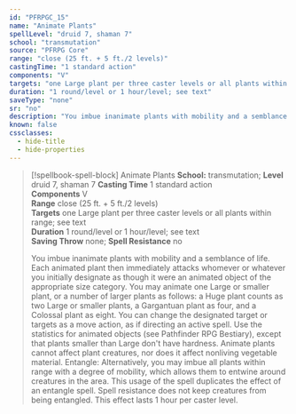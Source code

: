 ```yaml
---
id: "PFRPGC_15"
name: "Animate Plants"
spellLevel: "druid 7, shaman 7"
school: "transmutation"
source: "PFRPG Core"
range: "close (25 ft. + 5 ft./2 levels)"
castingTime: "1 standard action"
components: "V"
targets: "one Large plant per three caster levels or all plants within  range; see text"
duration: "1 round/level or 1 hour/level; see text"
saveType: "none"
sr: "no"
description: "You imbue inanimate plants with mobility and a semblance of life. Each animated plant then immediately attacks whomever or whatever you initially designate as though it were an animated object of the appropriate size category. You may animate one Large or smaller plant, or a number of larger plants as follows: a Huge plant counts as two Large or smaller plants, a Gargantuan plant as four, and a Colossal plant as eight. You can change the designated target or targets as a move action, as if directing an active spell.  Use the statistics for animated objects (see Pathfinder RPG Bestiary), except that plants smaller than Large don't have hardness.  Animate plants cannot affect plant creatures, nor does it affect nonliving vegetable material.  Entangle: Alternatively, you may imbue all plants within range with a degree of mobility, which allows them to entwine around creatures in the area. This usage of the spell duplicates the effect of an entangle spell. Spell resistance does not keep creatures from being entangled. This effect lasts 1 hour per caster level."
known: false
cssclasses:
  - hide-title
  - hide-properties
---
```


> [!spellbook-spell-block] Animate Plants
> **School:** transmutation; **Level** druid 7, shaman 7
> **Casting Time** 1 standard action  
> **Components** V  
> **Range** close (25 ft. + 5 ft./2 levels)  
> **Targets** one Large plant per three caster levels or all plants within  range; see text  
> **Duration** 1 round/level or 1 hour/level; see text  
> **Saving Throw** none; **Spell Resistance** no
> 
> You imbue inanimate plants with mobility and a semblance of life. Each animated plant then immediately attacks whomever or whatever you initially designate as though it were an animated object of the appropriate size category. You may animate one Large or smaller plant, or a number of larger plants as follows: a Huge plant counts as two Large or smaller plants, a Gargantuan plant as four, and a Colossal plant as eight. You can change the designated target or targets as a move action, as if directing an active spell.  Use the statistics for animated objects (see Pathfinder RPG Bestiary), except that plants smaller than Large don't have hardness.  Animate plants cannot affect plant creatures, nor does it affect nonliving vegetable material.  Entangle: Alternatively, you may imbue all plants within range with a degree of mobility, which allows them to entwine around creatures in the area. This usage of the spell duplicates the effect of an entangle spell. Spell resistance does not keep creatures from being entangled. This effect lasts 1 hour per caster level.